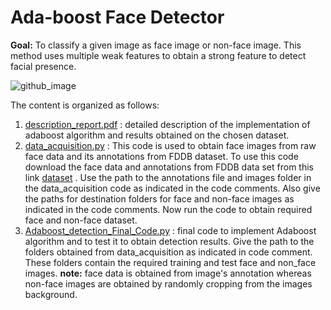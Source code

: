 # Ada-boost Face Detector
**Goal:** To classify a given image as face image or non-face image. This method uses multiple weak features to obtain a strong feature to detect facial presence.

![github_image](https://user-images.githubusercontent.com/70597312/103417924-b6ea4380-4bb2-11eb-9d09-e4a3422ddd09.png)

The content is organized as follows:
1. [description_report.pdf](https://github.com/VM-Kumar/Adaboost-Face-Detector/blob/main/description_report.pdf) : detailed description of the implementation of adaboost algorithm and results obtained on the chosen dataset.
2. [data_acquisition.py](https://github.com/VM-Kumar/Adaboost-Face-Detector/blob/main/data_acquisition.py) : This code is used to obtain face images from raw face data and its annotations from FDDB dataset. To use this code download the face data and annotations from FDDB data set from this link [dataset](http://viswww.cs.umass.edu/fddb/index.html#download) . Use the path to the annotations file and images folder in the data_acquisition code as indicated in the code comments. Also give the paths for destination folders for face and non-face images as indicated in the code comments. Now run the code to obtain required face and non-face dataset.
3. [Adaboost_detection_Final_Code.py](https://github.com/VM-Kumar/Adaboost-Face-Detector/blob/main/Adaboost_detection_Final_Code.py) : final code to implement Adaboost algorithm and to test it to obtain detection results. Give the path to the folders obtained from data_acquisition as indicated in code comment. These folders contain the required training and test face and non_face images.
**note:** face data is obtained from image's annotation whereas non-face images are obtained by randomly cropping from the images background.


